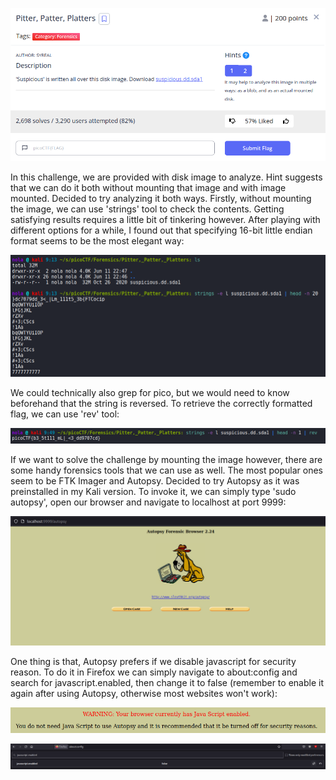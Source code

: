 <p align="center"><img src="../../images/Pitter_Patter_Platters0.png" ></p>

In this challenge, we are provided with disk image to analyze. Hint suggests that we can do it both without mounting that image and with image mounted. Decided to try analyzing it both ways. Firstly, without mounting the image, we can use 'strings' tool to check the contents. Getting satisfying results requires a little bit of tinkering however. After playing with different options for a while, I found out that specifying 16-bit little endian format seems to be the most elegant way:

<p align="center"><img src="../../images/Pitter_Patter_Platters1.png" ></p>

We could technically also grep for pico, but we would need to know beforehand that the string is reversed. To retrieve the correctly formatted flag, we can use 'rev' tool:

<p align="center"><img src="../../images/Pitter_Patter_Platters2.png" ></p>

If we want to solve the challenge by mounting the image however, there are some handy forensics tools that we can use as well. The most popular ones seem to be FTK Imager and Autopsy. Decided to try Autopsy as it was preinstalled in my Kali version. To invoke it, we can simply type 'sudo autopsy', open our browser and navigate to localhost at port 9999:

<p align="center"><img src="../../images/Pitter_Patter_Platters3.png" ></p>

One thing is that, Autopsy prefers if we disable javascript for security reason. To do it in Firefox we can simply navigate to about:config and search for javascript.enabled, then change it to false (remember to enable it again after using Autopsy, otherwise most websites won't work):

<p align="center"><img src="../../images/Pitter_Patter_Platters4.png" ></p>
<p align="center"><img src="../../images/Pitter_Patter_Platters5.png" ></p>

